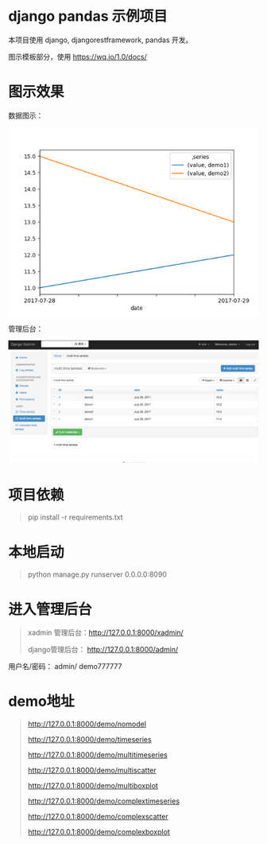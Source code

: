 # django pandas 示例项目

本项目使用 django, djangorestframework, pandas 开发。

图示模板部分，使用 https://wq.io/1.0/docs/

# 图示效果

数据图示：

![multitimeseries](media/multitimeseries.png)

管理后台：

![xadmin](media/xadmin_demo.jpeg)

# 项目依赖

> pip install -r requirements.txt

# 本地启动

> python manage.py runserver 0.0.0.0:8090

# 进入管理后台

> xadmin 管理后台：http://127.0.0.1:8000/xadmin/
>
> django管理后台： http://127.0.0.1:8000/admin/

用户名/密码： admin/ demo777777

# demo地址

> http://127.0.0.1:8000/demo/nomodel
>
> http://127.0.0.1:8000/demo/timeseries
>
> http://127.0.0.1:8000/demo/multitimeseries
>
> http://127.0.0.1:8000/demo/multiscatter
>
> http://127.0.0.1:8000/demo/multiboxplot
>
> http://127.0.0.1:8000/demo/complextimeseries
>
> http://127.0.0.1:8000/demo/complexscatter
>
> http://127.0.0.1:8000/demo/complexboxplot
>

